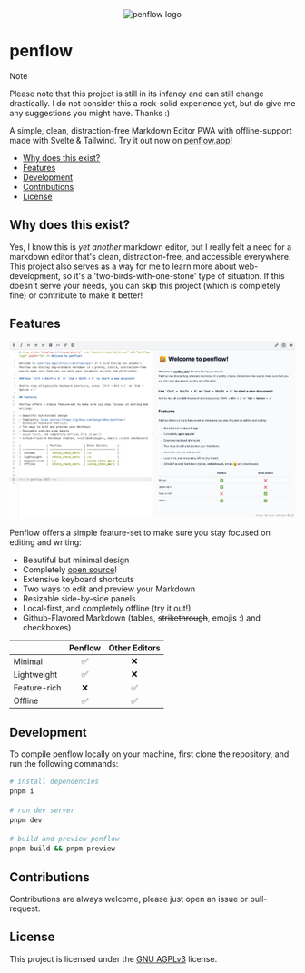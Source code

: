 <div align="center"><img style="display:inline;" src="/assets/icon/hd_hi.svg" alt="penflow logo" width="92" /></div>

# penflow

> [!NOTE]
> Please note that this project is still in its infancy and can still change drastically. I do not consider this a rock-solid experience yet, but do give me any suggestions you might have. Thanks :)

A simple, clean, distraction-free Markdown Editor PWA with offline-support made with Svelte & Tailwind. Try it out now on [penflow.app](https://penflow.app)!

- [Why does this exist?](#why-does-this-exist)
- [Features](#features)
- [Development](#development)
- [Contributions](#contributions)
- [License](#license)

## Why does this exist?

Yes, I know this is _yet another_ markdown editor, but I really felt a need for a markdown editor that's clean, distraction-free,
and accessible everywhere. This project also serves as a way for me to learn more about web-development, so it's a 'two-birds-with-one-stone'
type of situation. If this doesn't serve your needs, you can skip this project (which is completely fine) or contribute to make it better!

## Features

![Screenshot of the app](./.docs/screenshot.png)

Penflow offers a simple feature-set to make sure you stay focused on editing and writing:

- Beautiful but minimal design
- Completely [open source](./LICENSE)!
- Extensive keyboard shortcuts
- Two ways to edit and preview your Markdown
- Resizable side-by-side panels
- Local-first, and completely offline (try it out!)
- Github-Flavored Markdown (tables, ~~strikethrough~~, emojis :) and checkboxes)

|              | Penflow | Other Editors |
| :----------- | :-----: | :-----------: |
| Minimal      |   ✅    |      ❌       |
| Lightweight  |   ✅    |      ❌       |
| Feature-rich |   ❌    |      ✅       |
| Offline      |   ✅    |      ✅       |

## Development

To compile penflow locally on your machine, first clone the repository, and run the following commands:

```bash
# install dependencies
pnpm i

# run dev server
pnpm dev

# build and preview penflow
pnpm build && pnpm preview
```

## Contributions

Contributions are always welcome, please just open an issue or pull-request.

## License

This project is licensed under the [GNU AGPLv3](./LICENSE) license.
